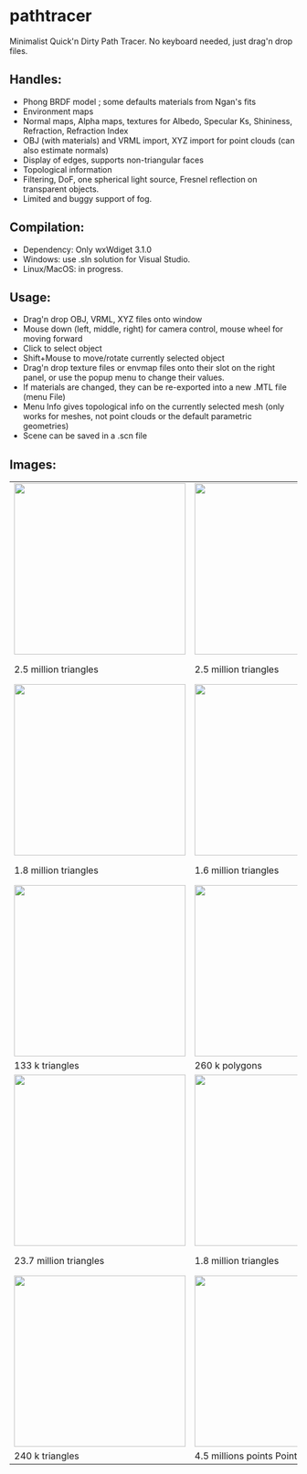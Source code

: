 # pathtracer
Minimalist Quick'n Dirty Path Tracer. No keyboard needed, just drag'n drop files.

## Handles:
* Phong BRDF model ; some defaults materials from Ngan's fits
* Environment maps
* Normal maps, Alpha maps, textures for Albedo, Specular Ks, Shininess, Refraction, Refraction Index
* OBJ (with materials) and VRML import, XYZ import for point clouds (can also estimate normals)
* Display of edges, supports non-triangular faces
* Topological information
* Filtering, DoF, one spherical light source, Fresnel reflection on transparent objects.
* Limited and buggy support of fog.

## Compilation:
* Dependency: Only wxWdiget 3.1.0
* Windows: use .sln solution for Visual Studio. 
* Linux/MacOS: in progress.

## Usage:
* Drag'n drop OBJ, VRML, XYZ files onto window
* Mouse down (left, middle, right) for camera control, mouse wheel for moving forward
* Click to select object
* Shift+Mouse to move/rotate currently selected object
* Drag'n drop texture files or envmap files onto their slot on the right panel, or use the popup menu to change their values.
* If materials are changed, they can be re-exported into a new .MTL file (menu File)
* Menu Info gives topological info on the currently selected mesh (only works for meshes, not point clouds or the default parametric geometries)
* Scene can be saved in a .scn file

## Images:

<table>
  <tr>  
  <td> <img src="https://github.com/nbonneel/pathtracer/raw/master/img/bot.jpg" width="300"> </td>
  <td> <img src="https://github.com/nbonneel/pathtracer/raw/master/img/botNew.jpg" width="300"> </td>
  <td> <img src="https://github.com/nbonneel/pathtracer/raw/master/img/botTransp.jpg" width="300"> </td>
  </tr>
  <tr> 
  <td> 2.5 million triangles</td>
  <td> 2.5 million triangles</td>
  <td> 2.5 million triangles, entirely transparent</td>
  </tr>
  <tr>  
  <td> <img src="https://github.com/nbonneel/pathtracer/raw/master/img/babyroom.jpg" width="300"> </td>
  <td> <img src="https://github.com/nbonneel/pathtracer/raw/master/img/americanGirl.jpg" width="300"> </td>
  <td> <img src="https://github.com/nbonneel/pathtracer/raw/master/img/theBuilding.jpg" width="300"> </td>
  </tr>
  <tr> 
  <td> 1.8 million triangles</td>
  <td> 1.6 million triangles</td>
  <td> 3.1 million triangles, includes transparency</td>
  </tr>
  <tr>  
  <td> <img src="https://github.com/nbonneel/pathtracer/raw/master/img/ponies.jpg" width="300"> </td>
  <td> <img src="https://github.com/nbonneel/pathtracer/raw/master/img/man.jpg" width="300"> </td>
  <td> <img src="https://github.com/nbonneel/pathtracer/raw/master/img/lion.jpg" width="300"> </td>
  </tr>
  <tr> 
  <td> 133 k triangles</td>
  <td> 260 k polygons</td>
  <td> 1.8 k triangles + normal map</td>
  </tr>
   <tr>  
  <td> <img src="https://github.com/nbonneel/pathtracer/raw/master/img/antiqueOffice.jpg" width="300"> </td>
  <td> <img src="https://github.com/nbonneel/pathtracer/raw/master/img/antiqueRoom.jpg" width="300"> </td>
  <td> <img src="https://github.com/nbonneel/pathtracer/raw/master/img/ship.jpg" width="300"> </td>
  </tr>
  <tr> 
  <td> 23.7 million triangles</td>
  <td> 1.8 million triangles</td>
  <td> 2.5 k polygons + normal map, alpha map and edges display</td>
  </tr>
  
  <tr>  
  <td> <img src="https://github.com/nbonneel/pathtracer/raw/master/img/alien.jpg" width="300"> </td>
  <td> <img src="https://github.com/nbonneel/pathtracer/raw/master/img/mepointcloud.jpg" width="300"> </td>
  </tr>
  <tr> 
  <td> 240 k triangles</td>
  <td> 4.5 millions points Point Cloud</td>
  </tr>
  </table>
